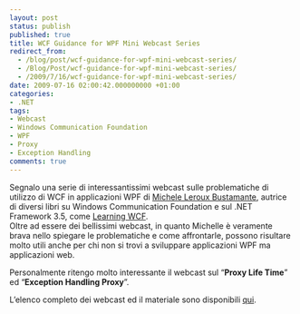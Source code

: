 ```yaml
---
layout: post
status: publish
published: true
title: WCF Guidance for WPF Mini Webcast Series
redirect_from: 
  - /blog/post/wcf-guidance-for-wpf-mini-webcast-series/
  - /Blog/Post/wcf-guidance-for-wpf-mini-webcast-series/
  - /2009/7/16/wcf-guidance-for-wpf-mini-webcast-series/
date: 2009-07-16 02:00:42.000000000 +01:00
categories:
- .NET
tags:
- Webcast
- Windows Communication Foundation
- WPF
- Proxy
- Exception Handling
comments: true
---
```

<p>Segnalo una serie di interessantissimi webcast sulle problematiche di utilizzo di WCF in applicazioni WPF di <a target="_blank" rel="nofollow" href="http://www.dasblonde.net/" title="Michele Leroux Bustamante's Blog">Michele Leroux Bustamante</a>, autrice di diversi libri su Windows Communication Foundation e sul .NET Framework 3.5, come <a target="_blank" rel="nofollow" href="http://www.amazon.com/Learning-WCF-Hands-Michele-Bustamante/dp/0596101627/ref=sr_1_1?ie=UTF8&amp;s=books&amp;qid=1247691290&amp;sr=8-1" title="Learning WCF">Learning WCF</a>.     <br />
Oltre ad essere dei bellissimi webcast, in quanto Michelle &egrave; veramente brava nello spiegare le problematiche e come affrontarle, possono risultare molto utili anche per chi non si trovi a sviluppare applicazioni WPF ma applicazioni web.</p>
<p>Personalmente ritengo molto interessante il webcast sul &ldquo;<strong>Proxy Life Time</strong>&rdquo; ed &ldquo;<strong>Exception Handling Proxy</strong>&rdquo;.</p>
<p>L&rsquo;elenco completo dei webcast ed il materiale sono disponibili <a target="_blank" href="http://wcfguidanceforwpf.codeplex.com/Release/ProjectReleases.aspx?ReleaseId=28192#DownloadId=70901" title="WCF Guidance for WPF Mini Webcast Series">qui</a>.</p>
